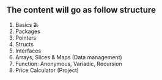 ## The content will go as follow structure

1. Basics
~~2.~~ 
3. Packages
4. Pointers
5. Structs
6. Interfaces
7. Arrays, Slices & Maps (Data management)
8. Function: Anonymous, Variadic, Recursion
9. Price Calculator (Project)